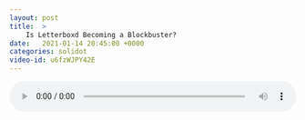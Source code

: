 ```yaml
---
layout: post
title:  >
    Is Letterboxd Becoming a Blockbuster?
date:   2021-01-14 20:45:00 +0000
categories: solidot
video-id: u6fzWJPY42E
---
```


<audio src="/assets/e7ed2c04078e157eb4052bb622f9adcc.mp3" style="width: 100%;" controls></audio>

